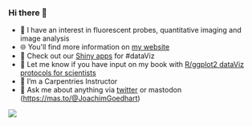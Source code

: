 ### Hi there 👋

- 🔬 I have an interest in fluorescent probes, quantitative imaging and image analysis
- 🌐 You'll find more information on [my website](https://joachimgoedhart.github.io/)
- 🔭 Check out our [Shiny apps](https://huygens.science.uva.nl/) for #dataViz
- 📓 Let me know if you have input on my book with [R/ggplot2 dataViz protocols for scientists](https://joachimgoedhart.github.io/DataViz-protocols/)
- 🌱 I’m a Carpentries Instructor
- 💬 Ask me about anything via [twitter](https://twitter.com/joachimgoedhart) or mastodon (https://mas.to/@JoachimGoedhart)
  
![](https://hit.yhype.me/github/profile?user_id=39348589)

